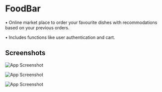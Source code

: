 
# FoodBar

• Online market place to order your favourite dishes with recommodations based on your previous orders.

• Includes functions like user authentication and cart.



## Screenshots

![App Screenshot](https://i.postimg.cc/FH2ww6Nv/image.png)


![App Screenshot](https://i.postimg.cc/q7pv6wZ8/image.png)

![App Screenshot](https://i.postimg.cc/52g63DzP/image.png)




